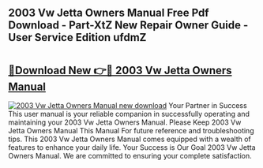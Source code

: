 ## 2003 Vw Jetta Owners Manual Free Pdf Download - Part-XtZ New Repair Owner Guide - User Service Edition ufdmZ

# <h2><a href="http://bc45650.oget.top/?id=2003+Vw+Jetta+Owners+Manual">🔗Download New 👉🔴 2003 Vw Jetta Owners Manual</a></h2>

[![2003 Vw Jetta Owners Manual new download](https://i.imgur.com/5g1atiW.png)](http://bc45650.oget.top/?id=2003+Vw+Jetta+Owners+Manual)
Your Partner in Success This user manual is your reliable companion in successfully operating and maintaining your 2003 Vw Jetta Owners Manual. Please Keep 2003 Vw Jetta Owners Manual This Manual For future reference and troubleshooting tips. This 2003 Vw Jetta Owners Manual comes equipped with a wealth of features to enhance your daily life. Your Success is Our Goal 2003 Vw Jetta Owners Manual. We are committed to ensuring your complete satisfaction.

